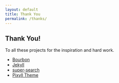 ```yaml
---
layout: default
title: Thank You
permalink: /thanks/
---
```


## Thank You!

To all these projects for the inspiration and hard work.

* [Bourbon](http://bourbon.io)
* [Jekyll](https://jekyllrb.com)
* [super-search](https://github.com/chinchang/super-search)
* [Pixyll Theme](http://pixyll.com)
